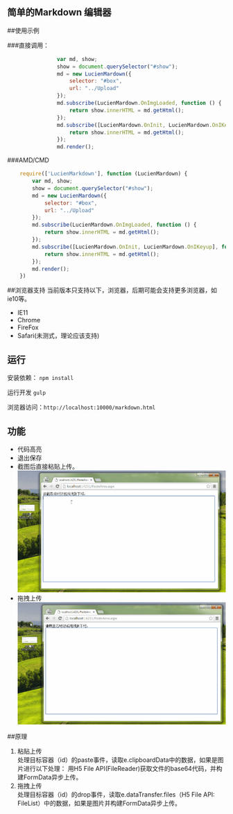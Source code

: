 ## 简单的Markdown 编辑器

##使用示例

###直接调用：
```javascript
                var md, show;
                show = document.querySelector("#show");
                md = new LucienMardown({
                    selector: "#box",
                    url: "../Upload"
                });
                md.subscribe(LucienMardown.OnImgLoaded, function () {
                    return show.innerHTML = md.getHtml();
                });
                md.subscribe([LucienMardown.OnInit, LucienMardown.OnIKeyup], function (md) {
                    return show.innerHTML = md.getHtml();
                });
                md.render();
```

###AMD/CMD
```javascript
	require(['LucienMarkdown'], function (LucienMardown) {
		var md, show;
		show = document.querySelector("#show");
		md = new LucienMardown({
			selector: "#box",
			url: "../Upload"
		});
        md.subscribe(LucienMardown.OnImgLoaded, function () {
            return show.innerHTML = md.getHtml();
        });
        md.subscribe([LucienMardown.OnInit, LucienMardown.OnIKeyup], function (md) {
            return show.innerHTML = md.getHtml();
        });
		md.render();
	})
   ```
   

##浏览器支持
当前版本只支持以下，浏览器，后期可能会支持更多浏览器，如ie10等。
* IE11
* Chrome
* FireFox
* Safari(未测式，理论应该支持)

## 运行

安装依赖：
`npm install`

运行开发
`gulp `

浏览器访问：`http://localhost:10000/markdown.html`


## 功能

* 代码高亮
* 退出保存
* 截图后直接粘贴上传。
![](./doc/howtouse.gif)
* 拖拽上传
![](./doc/drap.gif)


##原理

1. 粘贴上传   
处理目标容器（id）的paste事件，读取e.clipboardData中的数据，如果是图片进行以下处理：
用H5 File API(FileReader)获取文件的base64代码，并构建FormData异步上传。
2. 拖拽上传    
处理目标容器（id）的drop事件，读取e.dataTransfer.files（H5 File API: FileList）中的数据，如果是图片并构建FormData异步上传。
    






